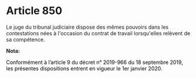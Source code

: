 # Article 850

Le juge du tribunal judiciaire dispose des mêmes pouvoirs dans les contestations nées à l'occasion du contrat de travail
lorsqu'elles relèvent de sa compétence.

**Nota:**

<font color="black">Conformément à l’article 9 du décret n° 2019-966 du 18 septembre 2019, les présentes dispositions entrent
en vigueur le 1er janvier 2020.</font>

